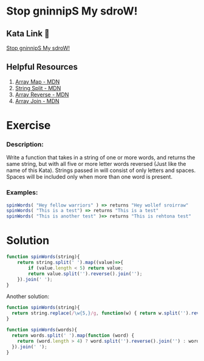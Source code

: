 # Stop gninnipS My sdroW!

## Kata Link 🥋

[Stop gninnipS My sdroW!](https://www.codewars.com/kata/5264d2b162488dc400000001/)

## Helpful Resources

1. [Array Map - MDN](https://developer.mozilla.org/es/docs/Web/JavaScript/Reference/Global_Objects/Array/map)
2. [String Split - MDN](https://developer.mozilla.org/es/docs/Web/JavaScript/Reference/Global_Objects/String/split)
3. [Array Reverse - MDN](https://developer.mozilla.org/es/docs/Web/JavaScript/Reference/Global_Objects/Array/reverse)
4. [Array Join - MDN](https://developer.mozilla.org/es/docs/Web/JavaScript/Reference/Global_Objects/Array/join)

# Exercise
### Description:

Write a function that takes in a string of one or more words, and returns the same string, but with all five or more letter words reversed (Just like the name of this Kata). Strings passed in will consist of only letters and spaces. Spaces will be included only when more than one word is present.

### Examples:
```js
spinWords( "Hey fellow warriors" ) => returns "Hey wollef sroirraw" 
spinWords( "This is a test") => returns "This is a test" 
spinWords( "This is another test" )=> returns "This is rehtona test"
```
# Solution

```js
function spinWords(string){
    return string.split(' ').map((value)=>{
        if (value.length < 5) return value;
        return value.split('').reverse().join('');  
    }).join(' ');
}
```
Another solution:
```js
function spinWords(string){
  return string.replace(/\w{5,}/g, function(w) { return w.split('').reverse().join('') })
}
```
```js
function spinWords(words){
  return words.split(' ').map(function (word) {
    return (word.length > 4) ? word.split('').reverse().join('') : word;
  }).join(' ');
}
```